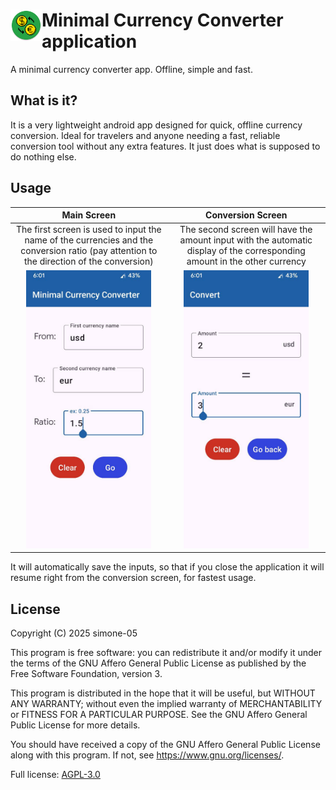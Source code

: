 # <img src="./app/src/main/res/mipmap-xxxhdpi/ic_launcher_round.webp" alt="App logo" width="50" height="50" align="left" style="margin"> Minimal Currency Converter application

A minimal currency converter app. Offline, simple and fast.

## What is it?
It is a very lightweight android app designed for quick, offline currency conversion.
Ideal for travelers and anyone needing a fast, reliable conversion tool without any extra features.
It just does what is supposed to do nothing else.

## Usage
| Main Screen | Conversion Screen |
|:---:|:---:|
| The first screen is used to input the name of the currencies and the conversion ratio (pay attention to the direction of the conversion) | The second screen will have the amount input with the automatic display of the corresponding amount in the other currency |
| <img src="./metadata/en-US/images/phoneScreenshots/main_screen.jpg" alt="Main screen" width="200" /> | <img src="./metadata/en-US/images/phoneScreenshots/convert_screen.jpg" alt="Convert screen" width="200" /> |

It will automatically save the inputs, so that if you close the application it will resume right from the conversion screen, for fastest usage.

## License

Copyright (C) 2025 simone-05

This program is free software: you can redistribute it and/or modify it under the terms of the GNU Affero General Public License as published by the Free Software Foundation, version 3.

This program is distributed in the hope that it will be useful, but WITHOUT ANY WARRANTY; without even the implied warranty of MERCHANTABILITY or FITNESS FOR A PARTICULAR PURPOSE. See the GNU Affero General Public License for more details.

You should have received a copy of the GNU Affero General Public License along with this program. If not, see <https://www.gnu.org/licenses/>.

Full license: [AGPL-3.0](LICENSE)
